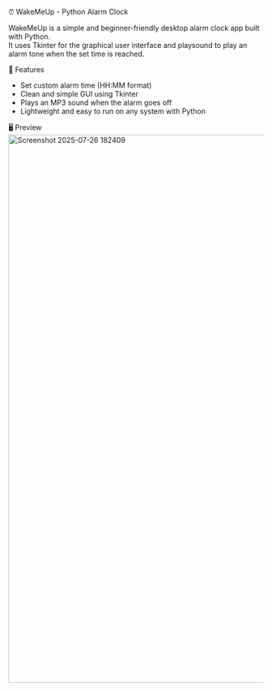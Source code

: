 ⏰ WakeMeUp - Python Alarm Clock

WakeMeUp is a simple and beginner-friendly desktop alarm clock app built with Python.  
It uses Tkinter for the graphical user interface and playsound to play an alarm tone when the set time is reached.


📌 Features

- Set custom alarm time (HH:MM format)
- Clean and simple GUI using Tkinter
- Plays an MP3 sound when the alarm goes off
- Lightweight and easy to run on any system with Python



 🖥️ Preview
<img width="1920" height="1080" alt="Screenshot 2025-07-26 182409" src="https://github.com/user-attachments/assets/e73c07ea-80b6-4010-b5dd-f6915c38c369" />




